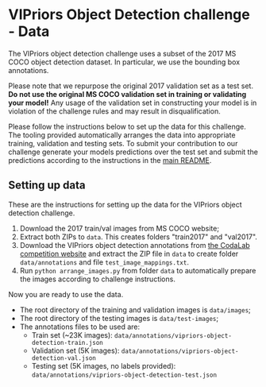 # VIPriors Object Detection challenge - Data

The VIPriors object detection challenge uses a subset of the 2017 MS COCO object detection dataset. In particular, we use the bounding box annotations.

Please note that we repurpose the original 2017 validation set as a test set. **Do not use the original MS COCO validation set in training or validating your model!** Any usage of the validation set in constructing your model is in violation of the challenge rules and may result in disqualification.

Please follow the instructions below to set up the data for this challenge. The tooling provided automatically arranges the data into appropriate training, validation and testing sets. To submit your contribution to our challenge generate your models predictions over the test set and submit the predictions according to the instructions in the [main README](../README.md).

## Setting up data

These are the instructions for setting up the data for the VIPriors object detection challenge.

1. Download the 2017 train/val images from MS COCO website;
2. Extract both ZIPs to `data`. This creates folders "train2017" and "val2017".
3. Download the VIPriors object detection annotations from [the CodaLab competition website](https://competitions.codalab.org/competitions/23661#participate-get_starting_kit) and extract the ZIP file in `data` to create folder `data/annotations` and file `test_image_mappings.txt`.
4. Run `python arrange_images.py` from folder `data` to automatically prepare the images according to challenge instructions.

Now you are ready to use the data.

- The root directory of the training and validation images is `data/images`;
- The root directory of the testing images is `data/test-images`;
- The annotations files to be used are:
  - Train set (~23K images): `data/annotations/vipriors-object-detection-train.json`
  - Validation set (5K images): `data/annotations/vipriors-object-detection-val.json`
  - Testing set (5K images, no labels provided): `data/annotations/vipriors-object-detection-test.json`
